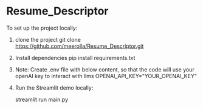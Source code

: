 # Resume_Descriptor

To set up the project locally:

1. clone the project
   git clone https://github.com/meerolla/Resume_Descriptor.git

2. Install dependencies
   pip install requirements.txt

3. Note: Create .env file with below content, so that the code will use your openAI key to interact with llms
   OPENAI_API_KEY="YOUR_OPENAI_KEY"

4. Run the Streamlit demo locally:

   streamlit run main.py



